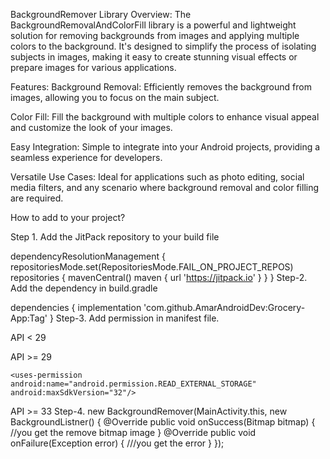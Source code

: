 
BackgroundRemover Library
Overview:
The BackgroundRemovalAndColorFill library is a powerful and lightweight solution for removing backgrounds from images and applying multiple colors to the background. It's designed to simplify the process of isolating subjects in images, making it easy to create stunning visual effects or prepare images for various applications.

Features:
Background Removal:
Efficiently removes the background from images, allowing you to focus on the main subject.

Color Fill:
Fill the background with multiple colors to enhance visual appeal and customize the look of your images.

Easy Integration:
Simple to integrate into your Android projects, providing a seamless experience for developers.

Versatile Use Cases:
Ideal for applications such as photo editing, social media filters, and any scenario where background removal and color filling are required.

How to add to your project?

Step 1.
Add the JitPack repository to your build file


dependencyResolutionManagement {
		repositoriesMode.set(RepositoriesMode.FAIL_ON_PROJECT_REPOS)
		repositories {
			mavenCentral()
			maven { url 'https://jitpack.io' }
		}
	}
Step-2.
Add the dependency in build.gradle


dependencies {
	        implementation 'com.github.AmarAndroidDev:Grocery-App:Tag'
	}
 Step-3.
 Add permission in manifest file.
 
 API < 29
 
<uses-permission android:name="android.permission.READ_EXTERNAL_STORAGE"/>
<uses-permission
    android:name="android.permission.WRITE_EXTERNAL_STORAGE"
    android:maxSdkVersion="28"
    tools:ignore="ScopedStorage" />
API >= 29

    <uses-permission android:name="android.permission.READ_EXTERNAL_STORAGE"
    android:maxSdkVersion="32"/>

API >= 33
 <uses-permission android:name="android.permission.READ_MEDIA_VIDEO"/>
 Step-4.
new BackgroundRemover(MainActivity.this, new BackgroundListner() {
            @Override
            public void onSuccess(Bitmap bitmap) {
              //you get the remove bitmap image
            }
            @Override
            public void onFailure(Exception error) {
               ///you get the error
            }
        });

            

  
